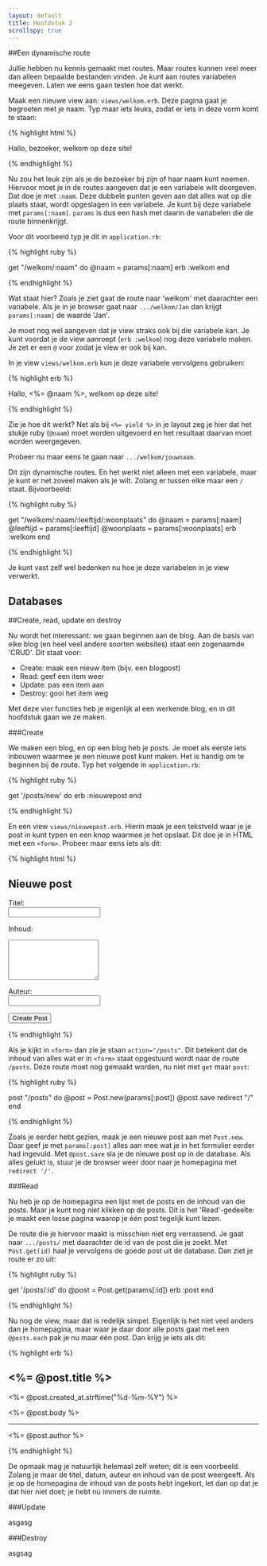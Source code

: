 ```yaml
---
layout: default
title: Hoofdstuk 2
scrollspy: true
---
```


##Een dynamische route

Jullie hebben nu kennis gemaakt met routes. Maar routes kunnen veel meer dan alleen bepaalde bestanden vinden. Je kunt aan routes variabelen meegeven. Laten we eens gaan testen hoe dat werkt.

Maak een nieuwe view aan: `views/welkom.erb`. Deze pagina gaat je begroeten met je naam. Typ maar iets leuks, zodat er iets in deze vorm komt te staan:

{% highlight html %}

<p>Hallo, bezoeker, welkom op deze site!</p>

{% endhighlight %}

Nu zou het leuk zijn als je de bezoeker bij zijn of haar naam kunt noemen. Hiervoor moet je in de routes aangeven dat je een variabele wilt doorgeven. Dat doe je met `:naam`. Deze dubbele punten geven aan dat alles wat op die plaats staat, wordt opgeslagen in een variabele. Je kunt bij deze variabele met `params[:naam]`. `params` is dus een hash met daarin de variabelen die de route binnenkrijgt.

Voor dit voorbeeld typ je dit in `application.rb`:

{% highlight ruby %}

get "/welkom/:naam" do
  @naam = params[:naam]
  erb :welkom
end

{% endhighlight %}

Wat staat hier? Zoals je ziet gaat de route naar 'welkom' met daarachter een variabele. Als je in je browser gaat naar `.../welkom/Jan` dan krijgt `params[:naam]` de waarde 'Jan'.

Je moet nog wel aangeven dat je view straks ook bij die variabele kan. Je kunt voordat je de view aanroept (`erb :welkom`) nog deze variabele maken. Je zet er een `@` voor zodat je view er ook bij kan.

In je view `views/welkom.erb` kun je deze variabele vervolgens gebruiken:

{% highlight erb %}

<p>Hallo, <%= @naam %>, welkom op deze site!</p>

{% endhighlight %}

Zie je hoe dit werkt? Net als bij `<%= yield %>` in je layout zeg je hier dat het stukje ruby (`@naam`) moet worden uitgevoerd en het resultaat daarvan moet worden weergegeven.

Probeer nu maar eens te gaan naar `.../welkom/jouwnaam`.

Dit zijn dynamische routes. En het werkt niet alleen met een variabele, maar je kunt er net zoveel maken als je wilt. Zolang er tussen elke maar een `/` staat. Bijvoorbeeld:

{% highlight ruby %}

get "/welkom/:naam/:leeftijd/:woonplaats" do
  @naam = params[:naam]
  @leeftijd = params[:leeftijd]
  @woonplaats = params[:woonplaats]
  erb :welkom
end

{% endhighlight %}

Je kunt vast zelf wel bedenken nu hoe je deze variabelen in je view verwerkt.

## Databases


##Create, read, update en destroy

Nu wordt het interessant: we gaan beginnen aan de blog. Aan de basis van elke blog (en heel veel andere soorten websites) staat een zogenaamde 'CRUD'. Dit staat voor:

* Create: maak een nieuw item (bijv. een blogpost)
* Read: geef een item weer
* Update: pas een item aan
* Destroy: gooi het item weg

Met deze vier functies heb je eigenlijk al een werkende blog, en in dit hoofdstuk gaan we ze maken.

###Create

We maken een blog, en op een blog heb je posts. Je moet als eerste iets inbouwen waarmee je een nieuwe post kunt maken. Het is handig om te beginnen bij de route. Typ het volgende in `application.rb`:

{% highlight ruby %}

get '/posts/new' do
  erb :nieuwepost
end

{% endhighlight %}

En een view `views/nieuwepost.erb`. Hierin maak je een tekstveld waar je je post in kunt typen en een knop waarmee je het opslaat. Dit doe je in HTML met een `<form>`. Probeer maar eens iets als dit:

{% highlight html %}

<h2>Nieuwe post</h2>

<form action="/posts" method="post">
  <label for="post_title">Titel:</label><br />
  <input id="post_title" name="post[title]" type="text" value="" />
  <br />

  <label for="post_body">Inhoud:</label><br />
  <textarea id="post_body" name="post[body]" rows="5"></textarea>
  <br />

  <label for="post_body">Auteur:</label><br />
  <input id="post_author" name="post[author]" type="text" value="" />
  <br />

  <input type="submit" value="Create Post" />

</form>

{% endhighlight %}

Als je kijkt in `<form>` dan zie je staan `action="/posts"`. Dit betekent dat de inhoud van alles wat er in `<form>` staat opgestuurd wordt naar de route `/posts`. Deze route moet nog gemaakt worden, nu niet met `get` maar `post`:

{% highlight ruby %}

post "/posts" do
  @post = Post.new(params[:post])
  @post.save
  redirect "/"
end

{% endhighlight %}

Zoals je eerder hebt gezien, maak je een nieuwe post aan met `Post.new`. Daar geef je met `params[:post]` alles aan mee wat je in het formulier eerder had ingevuld. Met `@post.save` sla je de nieuwe post op in de database. Als alles gelukt is, stuur je de browser weer door naar je homepagina met `redirect '/'`.

###Read

Nu heb je op de homepagina een lijst met de posts en de inhoud van die posts. Maar je kunt nog niet klikken op de posts. Dit is het 'Read'-gedeelte: je maakt een losse pagina waarop je één post tegelijk kunt lezen.

De route die je hiervoor maakt is misschien niet erg verrassend. Je gaat naar `.../posts/` met daarachter de id van de post die je zoekt. Met `Post.get(id)` haal je vervolgens de goede post uit de database. Dan ziet je route er zo uit:

{% highlight ruby %}

get '/posts/:id' do
  @post = Post.get(params[:id])
  erb :post
end

{% endhighlight %}

Nu nog de view, maar dat is redelijk simpel. Eigenlijk is het niet veel anders dan je homepagina, maar waar je daar door alle posts gaat met een `@posts.each` pak je nu maar één post. Dan krijg je iets als dit:

{% highlight erb %}

<article class="type-system-geometric">

<h1><%= @post.title %></h1>

<p class="date"><%= @post.created_at.strftime("%d-%m-%Y") %></p>
<p><%= @post.body %>
</p>

<hr>
<p class="author"><%= @post.author %></p>

</article>

{% endhighlight %}

De opmaak mag je natuurlijk helemaal zelf weten; dit is een voorbeeld. Zolang je maar de titel, datum, auteur en inhoud van de post weergeeft. Als je op de homepagina de inhoud van de posts hebt ingekort, let dan op dat je dat hier niet doet; je hebt nu immers de ruimte.

###Update

asgasg

###Destroy

asgsag
